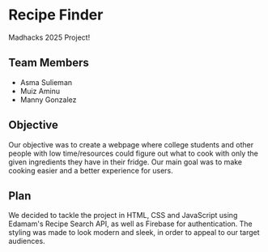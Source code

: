 # Recipe Finder

Madhacks 2025 Project!

## Team Members

- Asma Sulieman
- Muiz Aminu
- Manny Gonzalez

## Objective

Our objective was to create a webpage where college students and other people with low time/resources could figure out what to cook with only the given ingredients they have in their fridge. Our main goal was to make cooking easier and a better experience for users.

## Plan

We decided to tackle the project in HTML, CSS and JavaScript using Edamam's Recipe Search API, as well as Firebase for authentication. The styling was made to look modern and sleek, in order to appeal to our target audiences.
